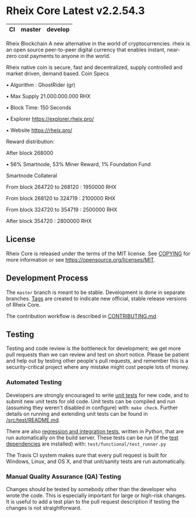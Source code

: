 Rheix Core Latest v2.2.54.3
===========================

|CI|master|develop|
|-|-|-|

Rheix Blockchain
A new alternative in the world of cryptocurrencies. rheix is an open source peer-to-peer digital currency that enables instant, near-zero cost payments to anyone in the world.

Rheix native coin is secure, fast and decentralized, supply controlled and market driven, demand based.
Coin Specs

• Algorithm : GhostRider (gr)

• Max Supply 21.000.000.000 RHX

• Block Time: 150 Seconds

• Explorer https://explorer.rheix.pro/

• Website https://rheix.pro/

Reward distribution:

After block 268000

• 56% Smartnode, 53% Miner Reward, 1% Foundation Fund

Smartnode Collateral

From block 264720 to 268120 : 1950000 RHX

From block 268120 to 324719 : 2100000 RHX

From block 324720 to 354719 : 2500000 RHX

After block 354720 : 2800000 RHX

License
-------

Rheix Core is released under the terms of the MIT license. See [COPYING](COPYING) for more
information or see https://opensource.org/licenses/MIT.

Development Process
-------------------

The `master` branch is meant to be stable. Development is done in separate branches.
[Tags](https://github.com/rheix/rheix/tags) are created to indicate new official,
stable release versions of Rheix Core.

The contribution workflow is described in [CONTRIBUTING.md](CONTRIBUTING.md).

Testing
-------

Testing and code review is the bottleneck for development; we get more pull
requests than we can review and test on short notice. Please be patient and help out by testing
other people's pull requests, and remember this is a security-critical project where any mistake might cost people
lots of money.

### Automated Testing

Developers are strongly encouraged to write [unit tests](src/test/README.md) for new code, and to
submit new unit tests for old code. Unit tests can be compiled and run
(assuming they weren't disabled in configure) with: `make check`. Further details on running
and extending unit tests can be found in [/src/test/README.md](/src/test/README.md).

There are also [regression and integration tests](/test), written
in Python, that are run automatically on the build server.
These tests can be run (if the [test dependencies](/test) are installed) with: `test/functional/test_runner.py`

The Travis CI system makes sure that every pull request is built for Windows, Linux, and OS X, and that unit/sanity tests are run automatically.

### Manual Quality Assurance (QA) Testing

Changes should be tested by somebody other than the developer who wrote the
code. This is especially important for large or high-risk changes. It is useful
to add a test plan to the pull request description if testing the changes is
not straightforward.
